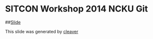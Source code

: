 SITCON Workshop 2014 NCKU Git
===

##[Slide](http://denny0223.github.io/SITCON-workshop-2014-ncku-git/)

This slide was generated by [cleaver](https://github.com/jdan/cleaver)
